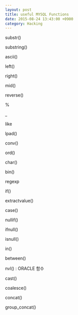 ```yaml
---
layout: post
title: useful MYSQL Functions
date: 2015-08-24 13:43:00 +0900
category: Hacking 
---
```


substr()

substring()

ascii()

left()

right()

mid()

reverse()



%

_



like

lpad()

conv()

ord()

char()

bin()

regexp

if()

extractvalue()

case()

nullif()

ifnull()

isnull()

in()

between()

nvl() : ORACLE 함수  

cast()

coalesce()

concat()

group_concat()




